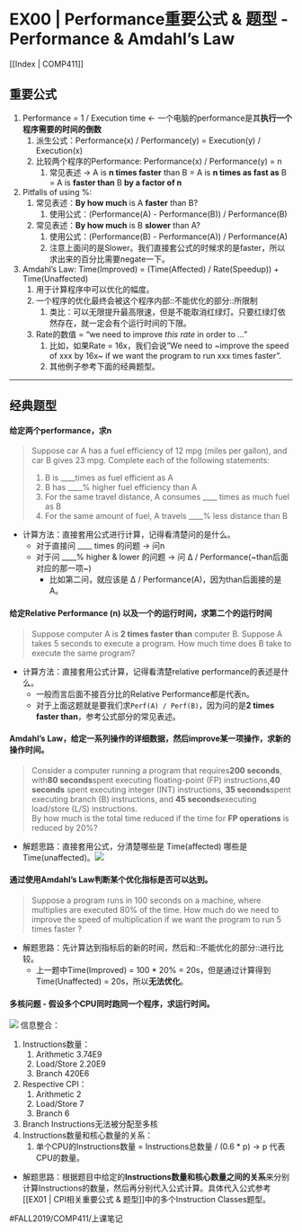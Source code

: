 # EX00 | Performance重要公式 & 题型 - Performance & Amdahl’s Law
[[Index | COMP411]]
## 重要公式
1. Performance = 1 / Execution time <- 一个电脑的performance是其**执行一个程序需要的时间的倒数**
	1. 派生公式：Performance(x) / Performance(y) = Execution(y) / Execution(x)
	2. 比较两个程序的Performance: Performance(x) / Performance(y) = n 
		1. 常见表述 -> A is **n times faster** than B = A is **n times as fast as** B = A is **faster than** B **by a factor of n**
2. Pitfalls of using %:
	1. 常见表述：**By how much** is A **faster** than B?
		1. 使用公式：(Performance(A) - Performance(B)) / Performance(B)
	2. 常见表述：**By how much** is B **slower** than A?
		1. 使用公式：(Performance(B) - Performance(A)) / Performance(A)
		2. 注意上面问的是Slower。我们直接套公式的时候求的是faster，所以求出来的百分比需要negate一下。
3. Amdahl’s Law: Time(Improved) = (Time(Affected) / Rate(Speedup)) + Time(Unaffected)
	1. 用于计算程序中可以优化的幅度。
	2. 一个程序的优化最终会被这个程序内部::不能优化的部分::所限制
		1. 类比：可以无限提升最高限速，但是不能取消红绿灯。只要红绿灯依然存在，就一定会有个运行时间的下限。
	3. Rate的数值 = “we need to improve *this rate* in order to …”
		1. 比如，如果Rate = 16x，我们会说”We need to ~improve the speed of xxx by 16x~ if we want the program to run xxx times faster”.
		2. 其他例子参考下面的经典题型。
- - - -
## 经典题型
#### 给定两个performance，求n
> Suppose car A has a fuel efficiency of 12 mpg (miles per gallon), and car B gives 23 mpg. Complete each of the following statements:  
> 1. B is ____times as fuel efficient as A  
> 2. B has ____% higher fuel efficiency than A  
> 3. For the same travel distance, A consumes ____ times as much fuel as B  
> 4. For the same amount of fuel, A travels ____% less distance than B  
- 计算方法：直接套用公式进行计算，记得看清楚问的是什么。
	- 对于直接问 ____ times 的问题 -> 问n
	- 对于问 ____% higher & lower 的问题 -> 问 ∆ / Performance(~than后面对应的那一项~)
		- 比如第二问，就应该是 ∆ / Performance(A)，因为than后面接的是A。

#### 给定Relative Performance (n) 以及一个的运行时间，求第二个的运行时间
> Suppose computer A is **2 times faster than** computer B. Suppose A takes 5 seconds to execute a program. How much time does B take to execute the same program?  
- 计算方法：直接套用公式计算，记得看清楚relative performance的表述是什么。
	- 一般而言后面不接百分比的Relative Performance都是代表n。
	- 对于上面这题就是要我们求`Perf(A) / Perf(B)`，因为问的是**2 times faster than**，参考公式部分的常见表述。

#### Amdahl’s Law，给定一系列操作的详细数据，然后improve某一项操作，求新的操作时间。
> Consider a computer running a program that requires**200 seconds**, with**80 seconds**spent executing floating-point (FP) instructions,**40 seconds** spent executing integer (INT) instructions, **35 seconds**spent executing branch (B) instructions, and **45 seconds**executing load/store (L/S) instructions.  
> By how much is the total time reduced if the time for **FP operations** is reduced by 20%?  
- 解题思路：直接套用公式，分清楚哪些是 Time(affected) 哪些是 Time(unaffected)。![](Performance%E9%87%8D%E8%A6%81%E5%85%AC%E5%BC%8F%20-%20Performance%20&%20Amdahl%E2%80%99s%20Law/bear_sketch@2x.png)

#### 通过使用Amdahl’s Law判断某个优化指标是否可以达到。
> Suppose a program runs in 100 seconds on a machine, where multiplies are executed 80% of the time. How much do we need to improve the speed of multiplication if we want the program to run 5 times faster ?  
- 解题思路：先计算达到指标后的新的时间，然后和::不能优化的部分::进行比较。
	- 上一题中Time(Improved) = 100 * 20% = 20s，但是通过计算得到Time(Unaffected) = 20s，所以**无法优化**。

#### 多核问题 - 假设多个CPU同时跑同一个程序，求运行时间。
![](Performance%E9%87%8D%E8%A6%81%E5%85%AC%E5%BC%8F%20-%20Performance%20&%20Amdahl%E2%80%99s%20Law/02F6E647-305E-43E8-9669-9DC8B96F5A12.png)
信息整合：
1. Instructions数量：
	1. Arithmetic 3.74E9 
	2. Load/Store 2.20E9 
	3. Branch 420E6
2. Respective CPI：
	1. Arithmetic 2
	2. Load/Store 7
	3. Branch 6
3. Branch Instructions无法被分配至多核
4. Instructions数量和核心数量的关系：
	1. 单个CPU的Instructions数量 = Instructions总数量 / (0.6 * p) -> p 代表CPU的数量。
- 解题思路：根据题目中给定的**Instructions数量和核心数量之间的关系**来分别计算Instructions的数量，然后再分别代入公式计算。具体代入公式参考[[EX01 | CPI相关重要公式 & 题型]]中的多个Instruction Classes题型。




#FALL2019/COMP411/上课笔记